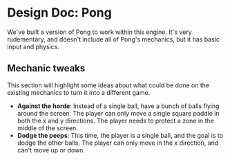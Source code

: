 # Design Doc: Pong

We've built a version of Pong to work within this engine. It's very rudementary,
and doesn't include all of Pong's mechanics, but it has basic input and physics.

## Mechanic tweaks

This section will highlight some ideas about what could be done on the existing
mechanics to turn it into a different game.

- **Against the horde**: Instead of a single ball, have a bunch of balls
  flying around the screen. The player can only move a single square paddle in
  both the x and y directions. The player needs to protect a zone in the middle
  of the screen.
- **Dodge the peeps**: This time, the player is a single ball, and the goal is
  to dodge the other balls. The player can only move in the x direction, and
  can't move up or down.
